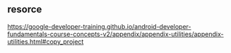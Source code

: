 


## resorce

https://google-developer-training.github.io/android-developer-fundamentals-course-concepts-v2/appendix/appendix-utilities/appendix-utilities.html#copy_project
